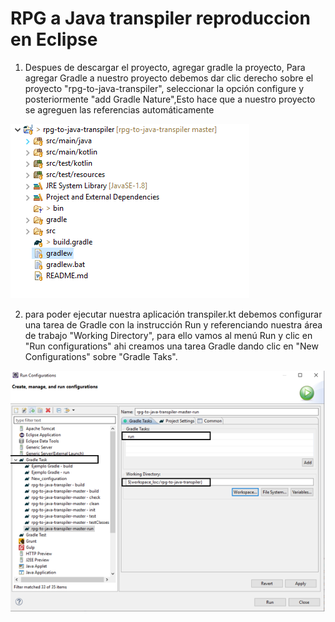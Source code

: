 # RPG a Java transpiler reproduccion en Eclipse 

1. Despues de descargar el proyecto, agregar gradle la proyecto, Para agregar Gradle a nuestro proyecto debemos dar clic derecho sobre el proyecto "rpg-to-java-transpiler", seleccionar la opción configure y posteriormente "add Gradle Nature",Esto hace que a nuestro proyecto se agreguen las referencias automáticamente 

<p>
<img title="Estructura archivos proyecto Eclipse" alt="" src="https://github.com/sairohernandez/rpg-to-java-transpiler/blob/master/img/Estructura_Archivos_Proyecto_Eclipse.png" />
</p>

2. para poder ejecutar nuestra aplicación  transpiler.kt debemos configurar una tarea de Gradle con la instrucción Run y referenciando nuestra área de trabajo "Working Directory", para ello vamos al menú Run y clic en "Run configurations" ahi creamos una tarea Gradle dando clic en "New Configurations" sobre "Gradle Taks". 

<p>
<img title="Estructura archivos proyecto Eclipse" alt="" src="https://github.com/sairohernandez/rpg-to-java-transpiler/blob/master/img/Configuracion_Run_Eclipse.PNG" />
</p>
